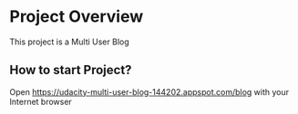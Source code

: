 # Project Overview

This project is a Multi User Blog

## How to start Project?

Open https://udacity-multi-user-blog-144202.appspot.com/blog with your Internet browser
